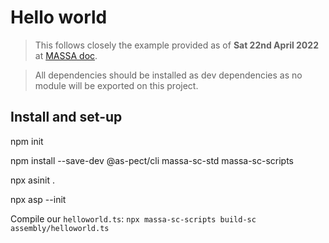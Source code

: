 # Hello world

> This follows closely the example provided as of **Sat 22nd April 2022** at [MASSA doc](https://massa.readthedocs.io/en/latest/smart-contracts/getting-started.html).

> All dependencies should be installed as dev dependencies as no module will be exported on this project.

## Install and set-up

npm init

npm install --save-dev @as-pect/cli massa-sc-std massa-sc-scripts

npx asinit .

npx asp --init

Compile our `helloworld.ts`: `npx massa-sc-scripts build-sc assembly/helloworld.ts`
